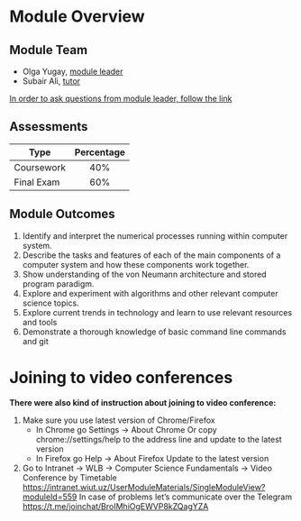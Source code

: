 # Module Overview

## Module Team

- Olga Yugay, [module leader]()
- Subair Ali, [tutor]()

[In order to ask questions from module leader, follow the link](https://intranet.wiut.uz/LearningMaterial/Discussion/Details/649?moduleId=559)

## Assessments

| Type       | Percentage |
| ---------- | :--------: |
| Coursework |    40%     |
| Final Exam |    60%     |

## Module Outcomes

1. Identify and interpret the numerical processes running within computer system.
2. Describe the tasks and features of each of the main components of a computer
   system and how these components work together.
3. Show understanding of the von Neumann architecture and stored program
   paradigm.
4. Explore and experiment with algorithms and other relevant computer science
   topics.
5. Explore current trends in technology and learn to use relevant resources and
   tools
6. Demonstrate a thorough knowledge of basic command line commands and git

# Joining to video conferences

**There were also kind of instruction about joining to video conference:**

1. Make sure you use latest version of Chrome/Firefox
   - In Chrome go Settings -> About Chrome
     Or copy chrome://settings/help to the address line and update to
     the latest version
   - In Firefox go Help -> About Firefox
     Update to the latest version
2. Go to Intranet -> WLB -> Computer Science Fundamentals -> Video Conference by Timetable
   https://intranet.wiut.uz/UserModuleMaterials/SingleModuleView?moduleId=559
   In case of problems let’s communicate over the Telegram
   https://t.me/joinchat/BroIMhiOgEWVP8kZQagYZA
